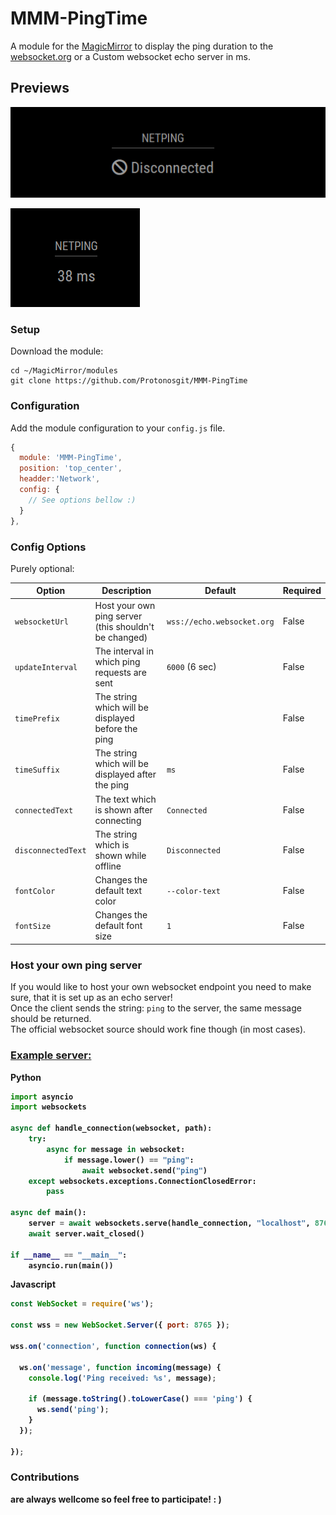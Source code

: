 
# MMM-PingTime

A module for the [MagicMirror](https://github.com/MagicMirrorOrg/MagicMirror) to display the ping duration to the [websocket.org](https://websocket.org/tools/websocket-echo-server/) or a Custom websocket echo server in ms.

## Previews

![disconnected](.github/discon-preview.png)

![pinging](.github/ping-peview.png)

### Setup

Download the module:

```shell
cd ~/MagicMirror/modules 
git clone https://github.com/Protonosgit/MMM-PingTime
```

### Configuration

Add the module configuration to your `config.js` file.

```js
{
  module: 'MMM-PingTime',
  position: 'top_center',
  headder:'Network',
  config: {
    // See options bellow :)
  }
},
```

### Config Options

Purely optional:

| Option |  Description | Default | Required |
|---|---|---|---|
| `websocketUrl` | Host your own ping server (this shouldn't be changed) | `wss://echo.websocket.org`| False ||
| `updateInterval` | The interval in which ping requests are sent  | `6000` (6 sec)| False ||
| `timePrefix` | The string which will be displayed before the ping  || False ||
| `timeSuffix` | The string which will be displayed after the ping  | `ms`| False ||
| `connectedText` | The text which is shown after connecting  | `Connected`| False ||
| `disconnectedText` | The string which is shown while offline  | `Disconnected`| False ||
| `fontColor` | Changes the default text color  | `--color-text`| False ||
| `fontSize` | Changes the default font size  | `1`| False ||

### Host your own ping server

If you would like to host your own websocket endpoint you need to make sure, that it is set up as an echo server!<br>
Once the client sends the string: `ping` to the server, the same message should be returned.<br>
The official websocket source should work fine though (in most cases).


### [Example server:](https://socket.io/docs/v4/server-api/)

<b>Python<b>

```python
import asyncio
import websockets

async def handle_connection(websocket, path):
    try:
        async for message in websocket:
            if message.lower() == "ping":
                await websocket.send("ping")
    except websockets.exceptions.ConnectionClosedError:
        pass

async def main():
    server = await websockets.serve(handle_connection, "localhost", 8765)
    await server.wait_closed()

if __name__ == "__main__":
    asyncio.run(main())

```

<b>Javascript<b>

```js
const WebSocket = require('ws');

const wss = new WebSocket.Server({ port: 8765 });

wss.on('connection', function connection(ws) {

  ws.on('message', function incoming(message) {
    console.log('Ping received: %s', message);

    if (message.toString().toLowerCase() === 'ping') {
      ws.send('ping');
    }
  });

});

```

### Contributions
are always wellcome so feel free to participate!
: )